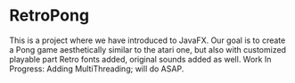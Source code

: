 # RetroPong
This is a project where we have introduced to JavaFX.
Our goal is to create a Pong game aesthetically similar to the atari one, but also with customized playable part
Retro fonts added, original sounds added as well.
Work In Progress: Adding MultiThreading; will do ASAP.
